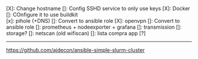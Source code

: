 [X]: Change hostname
[]: Config SSHD service to only use keys
[X]: Docker
  []: COnfigure it to use buildkit  
[x]: pihole (+DNS)
  []: Convert to ansible role
[X]: openvpn
  []: Convert to ansible role
[]: prometheus + nodeexporter + grafana
[]: transmission
  []: storage?
[]: netscan (old wifiscan)
[]: lista compra app [?]


---
https://github.com/ajdecon/ansible-simple-slurm-cluster

